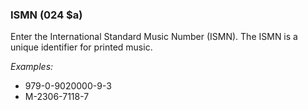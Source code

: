 ### ISMN (024 $a)

Enter the International Standard Music Number (ISMN). The ISMN is a unique identifier for printed music.

_Examples:_

- 979-0-9020000-9-3
- M-2306-7118-7
